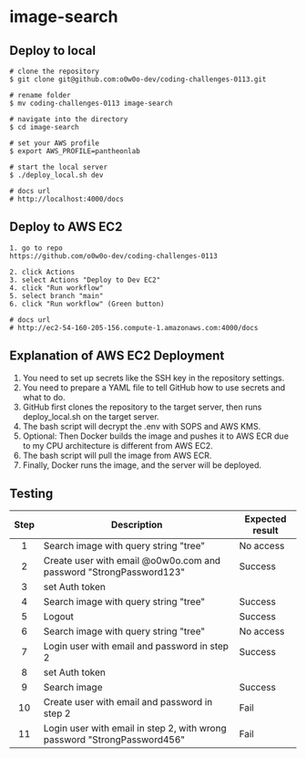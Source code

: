 # image-search

## Deploy to local

```
# clone the repository
$ git clone git@github.com:o0w0o-dev/coding-challenges-0113.git

# rename folder
$ mv coding-challenges-0113 image-search

# navigate into the directory
$ cd image-search

# set your AWS profile
$ export AWS_PROFILE=pantheonlab

# start the local server
$ ./deploy_local.sh dev

# docs url
# http://localhost:4000/docs

```

## Deploy to AWS EC2

```
1. go to repo
https://github.com/o0w0o-dev/coding-challenges-0113

2. click Actions
3. select Actions "Deploy to Dev EC2"
4. click "Run workflow"
5. select branch "main"
6. click "Run workflow" (Green button)

# docs url
# http://ec2-54-160-205-156.compute-1.amazonaws.com:4000/docs

```

## Explanation of AWS EC2 Deployment

1. You need to set up secrets like the SSH key in the repository settings.
2. You need to prepare a YAML file to tell GitHub how to use secrets and what to do.
3. GitHub first clones the repository to the target server, then runs deploy_local.sh on the target server.
4. The bash script will decrypt the .env with SOPS and AWS KMS.
5. Optional: Then Docker builds the image and pushes it to AWS ECR due to my CPU architecture is different from AWS EC2.
6. The bash script will pull the image from AWS ECR.
7. Finally, Docker runs the image, and the server will be deployed.

## Testing

| Step | Description                                                                  | Expected result |
| :--: | ---------------------------------------------------------------------------- | --------------- |
|  1   | Search image with query string "tree"                                        | No access       |
|  2   | Create user with email <username>@o0w0o.com and password "StrongPassword123" | Success         |
|  3   | set Auth token                                                               |                 |
|  4   | Search image with query string "tree"                                        | Success         |
|  5   | Logout                                                                       | Success         |
|  6   | Search image with query string "tree"                                        | No access       |
|  7   | Login user with email and password in step 2                                 | Success         |
|  8   | set Auth token                                                               |                 |
|  9   | Search image                                                                 | Success         |
|  10  | Create user with email and password in step 2                                | Fail            |
|  11  | Login user with email in step 2, with wrong password "StrongPassword456"     | Fail            |
